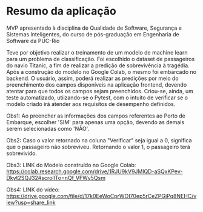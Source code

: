 # Resumo da aplicação

MVP apresentado à disciplina de Qualidade de Software, Segurança e Sistemas Inteligentes, do curso de pós-graduação em Engenharia de Software da PUC-Rio

Teve por objetivo realizar o treinamento de um modelo de machine learn para um problema de classificação. Foi escolhido o dataset de passageiros do navio Titanic, a fim de realizar a predição de sobrevivência à tragédia.
Após a construção do modelo no Google Colab, o mesmo foi embarcado no backend. O usuário, assim, poderá realizar as predições por meio do preenchimento dos campos disponíveis na aplicação frontend, devendo atentar para que todos os campos sejam preenchidos. Criou-se, ainda, um teste automatizado, utiizando-se o Pytest, com o intuito de verificar se o modelo criado irá atender aos requisitos de desempenho definidos.

Obs1: Ao preencher as informações dos campos referentes ao Porto de Embarque, escolher 'SIM' para apenas uma opção, devendo as demais serem selecionadas como 'NÃO'.

Obs2: Caso o valor retornado na coluna "Verificar" seja igual a 0, significa que o passageiro não sobreviveu. Retornando o valor 1,
o passageiro terá sobrevivido.

Obs3: LINK do Modelo construído no Google Colab:
https://colab.research.google.com/drive/1RJU9kV9JMlQD-aSQxKPev-Dkyt2SQJ32#scrollTo=nQf_VFWy5Qsm

Obs4: LINK do vídeo:
https://drive.google.com/file/d/17k0EeWoCprWOI70ep5rCeZPGiPq8NEHC/view?usp=share_link
